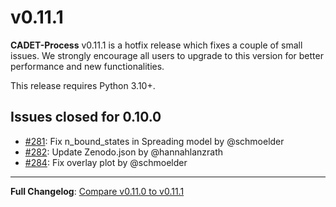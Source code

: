 # v0.11.1

**CADET-Process** v0.11.1 is a hotfix release which fixes a couple of small issues.
We strongly encourage all users to upgrade to this version for better performance and new functionalities.

This release requires Python 3.10+.

## Issues closed for 0.10.0

- [#281](https://github.com/fau-advanced-separations/CADET-Process/pull/281): Fix n_bound_states in Spreading model by @schmoelder
- [#282](https://github.com/fau-advanced-separations/CADET-Process/pull/282): Update Zenodo.json by @hannahlanzrath
- [#284](https://github.com/fau-advanced-separations/CADET-Process/pull/284): Fix overlay plot by @schmoelder

---

**Full Changelog**: [Compare v0.11.0 to v0.11.1](https://github.com/fau-advanced-separations/CADET-Process/compare/v0.11.0...v0.11.1)
